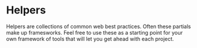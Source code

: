 # Helpers

Helpers are collections of common web best practices. Often these partials make up framesworks. Feel free to use these as a starting point for your own framework of tools that will let you get ahead with each project. 
